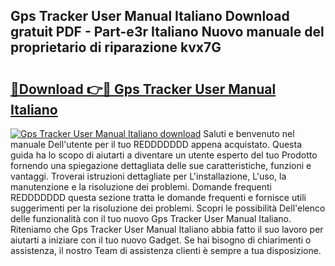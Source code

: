 ## Gps Tracker User Manual Italiano Download gratuit PDF - Part-e3r Italiano Nuovo manuale del proprietario di riparazione kvx7G

# <h2><a href="http://dfb1izv.blite.top/?on=Gps+Tracker+User+Manual+Italiano">🔗Download 👉🔴 Gps Tracker User Manual Italiano</a></h2>

[![Gps Tracker User Manual Italiano download](https://i.imgur.com/lujVjoI.png)](http://dfb1izv.blite.top/?on=Gps+Tracker+User+Manual+Italiano)
Saluti e benvenuto nel manuale Dell'utente per il tuo REDDDDDDD appena acquistato. Questa guida ha lo scopo di aiutarti a diventare un utente esperto del tuo Prodotto fornendo una spiegazione dettagliata delle sue caratteristiche, funzioni e vantaggi. Troverai istruzioni dettagliate per L'installazione, L'uso, la manutenzione e la risoluzione dei problemi. Domande frequenti REDDDDDDD questa sezione tratta le domande frequenti e fornisce utili suggerimenti per la risoluzione dei problemi. Scopri le possibilità Dell'elenco delle funzionalità con il tuo nuovo Gps Tracker User Manual Italiano. Riteniamo che Gps Tracker User Manual Italiano abbia fatto il suo lavoro per aiutarti a iniziare con il tuo nuovo Gadget. Se hai bisogno di chiarimenti o assistenza, il nostro Team di assistenza clienti è sempre a tua disposizione.
